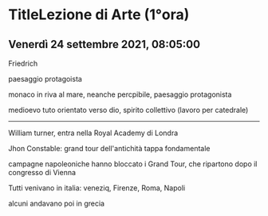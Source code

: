 # TitleLezione di Arte (1°ora)
## Venerdì 24 settembre 2021, 08:05:00


Friedrich

paesaggio protagoista

monaco in riva al mare, neanche percpibile, paesaggio protagonista

medioevo tuto orientato verso dio, spirito collettivo (lavoro per catedrale)

---

William turner, entra nella Royal Academy di Londra


Jhon Constable: grand tour dell'antichità
tappa fondamentale

campagne napoleoniche hanno bloccato i Grand Tour, che ripartono dopo il congresso di Vienna


Tutti venivano in italia: veneziq, Firenze, Roma, Napoli

alcuni andavano poi in grecia
<!--stackedit_data:
eyJoaXN0b3J5IjpbLTQwNTA4MTk2NiwtMTI4MDIxNzEwNywtNT
Q0NDA4OTE1XX0=
-->